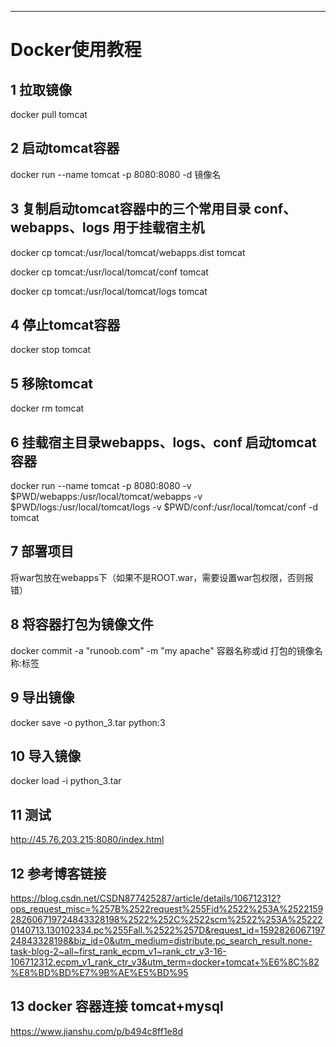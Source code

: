 ------



# Docker使用教程

## 1 拉取镜像

   docker pull tomcat

## 2 启动tomcat容器

   docker run --name tomcat -p 8080:8080 -d 镜像名

## 3 复制启动tomcat容器中的三个常用目录 conf、webapps、logs 用于挂载宿主机

   docker cp tomcat:/usr/local/tomcat/webapps.dist tomcat

   docker cp tomcat:/usr/local/tomcat/conf tomcat

   docker cp tomcat:/usr/local/tomcat/logs tomcat

## 4 停止tomcat容器

   docker stop tomcat

## 5 移除tomcat

   docker rm tomcat

## 6 挂载宿主目录webapps、logs、conf 启动tomcat容器

   docker run --name tomcat -p 8080:8080 -v \$PWD/webapps:/usr/local/tomcat/webapps -v \$PWD/logs:/usr/local/tomcat/logs -v \$PWD/conf:/usr/local/tomcat/conf -d tomcat

## 7 部署项目

   将war包放在webapps下（如果不是ROOT.war，需要设置war包权限，否则报错）

## 8 将容器打包为镜像文件

   docker commit -a "runoob.com" -m "my apache" 容器名称或id 打包的镜像名称:标签

## 9 导出镜像

   docker save -o python_3.tar python:3

## 10 导入镜像

   docker load -i python_3.tar

## 11 测试
   
   http://45.76.203.215:8080/index.html

## 12 参考博客链接

   https://blog.csdn.net/CSDN877425287/article/details/106712312?ops_request_misc=%257B%2522request%255Fid%2522%253A%2522159282606719724843328198%2522%252C%2522scm%2522%253A%252220140713.130102334.pc%255Fall.%2522%257D&request_id=159282606719724843328198&biz_id=0&utm_medium=distribute.pc_search_result.none-task-blog-2~all~first_rank_ecpm_v1~rank_ctr_v3-16-106712312.ecpm_v1_rank_ctr_v3&utm_term=docker+tomcat+%E6%8C%82%E8%BD%BD%E7%9B%AE%E5%BD%95

## 13 docker 容器连接 tomcat+mysql

   https://www.jianshu.com/p/b494c8ff1e8d